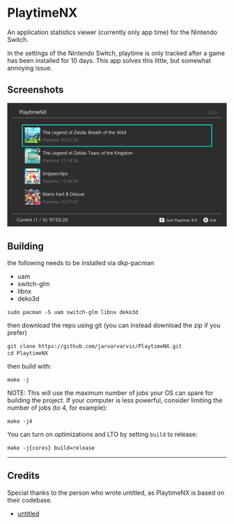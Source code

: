 # PlaytimeNX

An application statistics viewer (currently only app time) for the Nintendo Switch.

In the settings of the Nintendo Switch, playtime is only tracked after a game has been
installed for 10 days. This app solves this little, but somewhat annoying issue.

## Screenshots

![](assets/example_01.jpg)

## Building

the following needs to be installed via dkp-pacman

- uam
- switch-glm
- libnx
- deko3d

```shell
sudo pacman -S uam switch-glm libnx deko3d
```

then download the repo using git (you can instead download the zip if you prefer)

```shell
git clone https://github.com/jarvarvarvis/PlaytimeNX.git
cd PlaytimeNX
```

then build with:

```shell
make -j
```

NOTE: 
This will use the maximum number of jobs your OS can spare for building the project.
If your computer is less powerful, consider limiting the number of jobs (to 4, for example):

```shell
make -j4
```

You can turn on optimizations and LTO by setting `build` to release:
```shell
make -j{cores} build=release
```

---

## Credits

Special thanks to the person who wrote untitled, as PlaytimeNX is based on their codebase.

- [untitled](https://github.com/ITotalJustice/untitled/)

